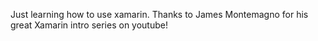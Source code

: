 Just learning how to use xamarin. Thanks to James Montemagno for his great Xamarin intro series on youtube!
